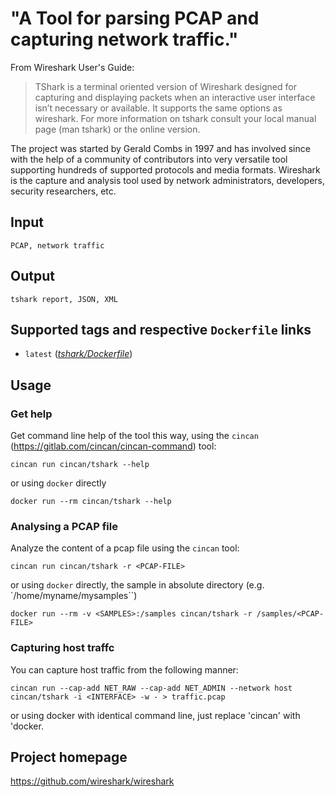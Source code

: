 # "A Tool for parsing PCAP and capturing network traffic."

From Wireshark User's Guide:

> TShark is a terminal oriented version of Wireshark designed for capturing and displaying packets when an interactive user interface isn’t necessary or available. It supports the same options as wireshark. For more information on tshark consult your local manual page (man tshark) or the online version.

The project was started by
Gerald Combs in 1997 and has involved since with the help of a
community of contributors into very versatile tool supporting hundreds
of supported protocols and media formats. Wireshark is the capture and
analysis tool used by network administrators, developers, security
researchers, etc.

## Input

```
PCAP, network traffic
```

## Output

```
tshark report, JSON, XML
```

## Supported tags and respective `Dockerfile` links
* `latest` ([*tshark/Dockerfile*](https://gitlab.com/CinCan/dockerfiles/blob/master/tshark/Dockerfile))

## Usage

### Get help

Get command line help of the tool this way, using the
`cincan` (https://gitlab.com/cincan/cincan-command) tool:
```
cincan run cincan/tshark --help
```

or using `docker` directly

```
docker run --rm cincan/tshark --help
```

### Analysing a PCAP file

Analyze the content of a pcap file using the `cincan` tool:

```
cincan run cincan/tshark -r <PCAP-FILE>
```

or using `docker` directly, the sample in absolute directory <SAMPLES>
(e.g. `/home/myname/mysamples``)

```
docker run --rm -v <SAMPLES>:/samples cincan/tshark -r /samples/<PCAP-FILE>
```

### Capturing host traffc

You can capture host traffic from <INTERFACE> the following manner:

```
cincan run --cap-add NET_RAW --cap-add NET_ADMIN --network host cincan/tshark -i <INTERFACE> -w - > traffic.pcap
```


or using docker with identical command line, just replace 'cincan' with 'docker.

## Project homepage

https://github.com/wireshark/wireshark
